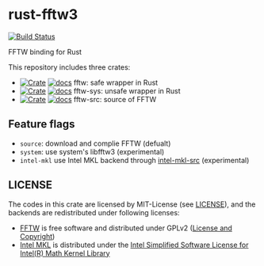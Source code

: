 rust-fftw3
===========
[![Build Status](https://travis-ci.org/termoshtt/rust-fftw3.svg?branch=master)](https://travis-ci.org/termoshtt/rust-fftw3)

FFTW binding for Rust

This repository includes three crates:

- [![Crate](http://meritbadge.herokuapp.com/fftw)](https://crates.io/crates/fftw)
  [![docs](https://img.shields.io/badge/docs-gh--pages-blue.svg)](https://termoshtt.github.io/rust-fftw3/fftw)
  fftw: safe wrapper in Rust
- [![Crate](http://meritbadge.herokuapp.com/fftw-sys)](https://crates.io/crates/fftw-sys)
  [![docs](https://img.shields.io/badge/docs-gh--pages-blue.svg)](https://termoshtt.github.io/rust-fftw3/fftw_sys)
  fftw-sys: unsafe wrapper in Rust
- [![Crate](http://meritbadge.herokuapp.com/fftw-src)](https://crates.io/crates/fftw-src)
  [![docs](https://img.shields.io/badge/docs-gh--pages-blue.svg)](https://termoshtt.github.io/rust-fftw3/fftw_src)
  fftw-src: source of FFTW


Feature flags
--------------

- `source`: download and complie FFTW (defualt)
- `system`: use system's libfftw3 (experimental)
- `intel-mkl` use Intel MKL backend through [intel-mkl-src](https://github.com/termoshtt/rust-intel-mkl) (experimental)

LICENSE
--------

The codes in this crate are licensed by MIT-License (see [LICENSE](LICENSE)),
and the backends are redistributed under following licenses:

- [FFTW](http://www.fftw.org/) is free software and distributed under GPLv2 ([License and Copyright](http://www.fftw.org/fftw3_doc/License-and-Copyright.html))
- [Intel MKL](https://software.intel.com/en-us/mkl) is distributed under the [Intel Simplified Software License for Intel(R) Math Kernel Library](https://github.com/termoshtt/rust-intel-mkl/blob/master/mkl_lib/license.txt)
